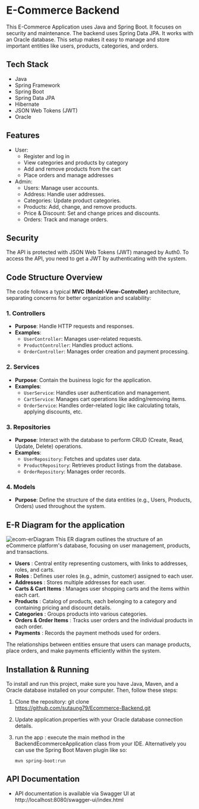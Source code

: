 # E-Commerce Backend
This E-Commerce Application uses Java and Spring Boot. It focuses on security and maintenance. The backend uses Spring Data JPA. It works with an Oracle database. This setup makes it easy to manage and store important entities like users, products, categories, and orders.

## Tech Stack
* Java
* Spring Framework
* Spring Boot
* Spring Data JPA
* Hibernate
* JSON Web Tokens (JWT)
* Oracle

## Features
* User:
    * Register and log in
    * View categories and products by category
    * Add and remove products from the cart
    * Place orders and manage addresses
* Admin:
    * Users: Manage user accounts.
    * Address: Handle user addresses.
    * Categories: Update product categories.
    * Products: Add, change, and remove products.
    * Price & Discount: Set and change prices and discounts.
    * Orders: Track and manage orders.

## Security
The API is protected with JSON Web Tokens (JWT) managed by Auth0. To access the API, you need to get a JWT by authenticating with the system.

## Code Structure Overview

The code follows a typical **MVC (Model-View-Controller)** architecture, separating concerns for better organization and scalability:

### 1. **Controllers**
   - **Purpose**: Handle HTTP requests and responses.
   - **Examples**:
     - `UserController`: Manages user-related requests.
     - `ProductController`: Handles product actions.
     - `OrderController`: Manages order creation and payment processing.

### 2. **Services**
   - **Purpose**: Contain the business logic for the application.
   - **Examples**:
     - `UserService`: Handles user authentication and management.
     - `CartService`: Manages cart operations like adding/removing items.
     - `OrderService`: Handles order-related logic like calculating totals, applying discounts, etc.

### 3. **Repositories**
   - **Purpose**: Interact with the database to perform CRUD (Create, Read, Update, Delete) operations.
   - **Examples**:
     - `UserRepository`: Fetches and updates user data.
     - `ProductRepository`: Retrieves product listings from the database.
     - `OrderRepository`: Manages order records.

### 4. **Models**
   - **Purpose**: Define the structure of the data entities (e.g., Users, Products, Orders) used throughout the system.


## E-R Diagram for the application
![ecom-erDiagram](https://github.com/user-attachments/assets/b0b56de0-678a-4087-897e-9c425b913e00)
This ER diagram outlines the structure of an eCommerce platform's database, focusing on user management, products, and transactions.

- **Users** : Central entity representing customers, with links to addresses, roles, and carts.
- **Roles** : Defines user roles (e.g., admin, customer) assigned to each user.
- **Addresses** : Stores multiple addresses for each user.
- **Carts & Cart Items** : Manages user shopping carts and the items within each cart.
- **Products** : Catalog of products, each belonging to a category and containing pricing and discount details.
- **Categories** : Groups products into various categories.
- **Orders & Order Items** : Tracks user orders and the individual products in each order.
- **Payments** : Records the payment methods used for orders.

The relationships between entities ensure that users can manage products, place orders, and make payments efficiently within the system.




## Installation & Running
To install and run this project, make sure you have Java, Maven, and a Oracle database installed on your computer. Then, follow these steps:
1. Clone the repository: git clone https://github.com/sutaung79/Ecommerce-Backend.git
2. Update application.properties with your Oracle database connection details.
3. run the app : execute the main method in the BackendEcommerceApplication class from your IDE.
    Alternatively you can use the Spring Boot Maven plugin like so:
    
    ```
    mvn spring-boot:run
    ```

## API Documentation
* API documentation is available via Swagger UI at http://localhost:8080/swagger-ui/index.html

